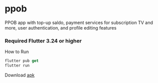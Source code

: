 # ppob

PPOB app with top-up saldo, payment services for subscription TV and more, user authentication, and profile editing features

### Required Flutter 3.24 or higher

How to Run 
```dart
flutter pub get
flutter run
```

Download 
[apk](https://github.com/msarifin29/ppob/blob/main/ppob.apk)
